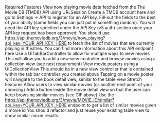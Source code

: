 Required Features
View now playing movie data fetched from the The Movie DB (TMDB) API using URLSession
Create a TMDB account here and go to Settings -> API to register for an API key. Fill-out the fields to the best of your ability (some fields you can just put in something random). You will need the API key specified under the API Key (v3 auth) section once your API key request has been approved.
You should use https://api.themoviedb.org/3/movie/now_playing?api_key=YOUR_API_KEY_HERE to fetch the list of movies that are currently playing in theatres. You can find more information about this API endpoint here
 Use a UITabBarController to allow for multiple ways to view movies
This will allow you to add a new view controller and browse movies using a collection view (see next requirement)
 View movie posters using a UICollectionView
This should be in a new view controller that is contained within the tab bar controller you created above
Tapping on a movie poster will navigate to the book detail view, similar to the table view
Stretch Features
Allow users to view similar movies (or another end-point of your choosing)
Add a button inside the movie detail view so that the user can keep browsing similar movies (see GIF above)
Use the https://api.themoviedb.org/3/movie/MOVIE_ID/similar?api_key=YOUR_API_KEY_HERE endpoint to get a list of similar movies given a movie id
You should refactor and just reuse your existing table view to show similar movie results
